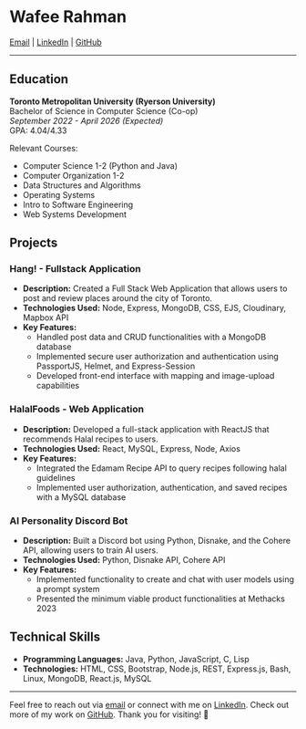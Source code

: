 # Wafee Rahman

[Email](mailto:wafee.rahman842@gmail.com) | [LinkedIn](https://www.linkedin.com/in/wafeer/) | [GitHub](https://github.com/wafee842)

---

## Education

**Toronto Metropolitan University (Ryerson University)**  
Bachelor of Science in Computer Science (Co-op)  
*September 2022 - April 2026 (Expected)*  
GPA: 4.04/4.33  

Relevant Courses:
- Computer Science 1-2 (Python and Java)
- Computer Organization 1-2
- Data Structures and Algorithms
- Operating Systems
- Intro to Software Engineering
- Web Systems Development

## Projects

### Hang! - Fullstack Application
- **Description:** Created a Full Stack Web Application that allows users to post and review places around the city of Toronto.
- **Technologies Used:** Node, Express, MongoDB, CSS, EJS, Cloudinary, Mapbox API
- **Key Features:**
  - Handled post data and CRUD functionalities with a MongoDB database
  - Implemented secure user authorization and authentication using PassportJS, Helmet, and Express-Session
  - Developed front-end interface with mapping and image-upload capabilities

### HalalFoods - Web Application
- **Description:** Developed a full-stack application with ReactJS that recommends Halal recipes to users.
- **Technologies Used:** React, MySQL, Express, Node, Axios
- **Key Features:**
  - Integrated the Edamam Recipe API to query recipes following halal guidelines
  - Implemented user authorization, authentication, and saved recipes with a MySQL database

### AI Personality Discord Bot
- **Description:** Built a Discord bot using Python, Disnake, and the Cohere API, allowing users to train AI users.
- **Technologies Used:** Python, Disnake API, Cohere API
- **Key Features:**
  - Implemented functionality to create and chat with user models using a prompt system
  - Presented the minimum viable product functionalities at Methacks 2023

## Technical Skills

- **Programming Languages:** Java, Python, JavaScript, C, Lisp
- **Technologies:** HTML, CSS, Bootstrap, Node.js, REST, Express.js, Bash, Linux, MongoDB, React.js, MySQL

---

Feel free to reach out via [email](mailto:wafee.rahman842@gmail.com) or connect with me on [LinkedIn](https://www.linkedin.com/in/wafeer/). Check out more of my work on [GitHub](https://github.com/wafee842). Thank you for visiting! 🚀
